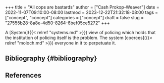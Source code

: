 +++
title = "All cops are bastards"
author = ["Cash Prokop-Weaver"]
date = 2022-11-07T09:10:00-08:00
lastmod = 2023-12-22T21:32:18-08:00
tags = ["concept", "concept"]
categories = ["concept"]
draft = false
slug = "27555b28-8a8e-4d50-8264-6bef05ce5272"
+++

A [System]({{< relref "systems.md" >}}) view of policing which holds that the institution of policing itself is the problem. The system [coerces]({{< relref "moloch.md" >}}) everyone in it to perpetuate it.


## Bibliography {#bibliography}

## References

<style>.csl-entry{text-indent: -1.5em; margin-left: 1.5em;}</style><div class="csl-bib-body">
</div>
